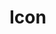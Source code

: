# Icon <Badges :texts="badges" />

<script setup>
  import pkg from '@studiometa/ui/atoms/Icon/package.json';
  import AppTwigRaw from './app.twig?raw';

  const badges = [`v${pkg.version}`, 'Twig'];

  const files = [
    {
      label: 'app.twig',
      lang: 'twig',
      content: AppTwigRaw,
    }
  ];
</script>

<Story src="./story.html" :files="files" />
